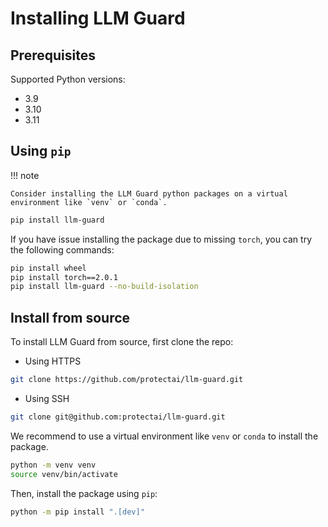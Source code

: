 # Installing LLM Guard

## Prerequisites

Supported Python versions:

- 3.9
- 3.10
- 3.11

## Using `pip`

!!! note

    Consider installing the LLM Guard python packages on a virtual environment like `venv` or `conda`.

```bash
pip install llm-guard
```

If you have issue installing the package due to missing `torch`, you can try the following commands:

```bash
pip install wheel
pip install torch==2.0.1
pip install llm-guard --no-build-isolation
```

## Install from source

To install LLM Guard from source, first clone the repo:

- Using HTTPS
```bash
git clone https://github.com/protectai/llm-guard.git
```
- Using SSH
```bash
git clone git@github.com:protectai/llm-guard.git
```

We recommend to use a virtual environment like `venv` or `conda` to install the package.

```bash
python -m venv venv
source venv/bin/activate
```

Then, install the package using `pip`:

```bash
python -m pip install ".[dev]"
```
